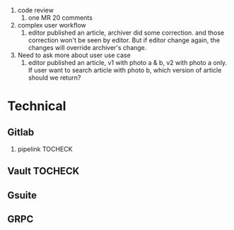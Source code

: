1.  code review
    1.  one MR 20 comments
2.  complex user workflow
    1.  editor published an article, archiver did some correction. and those correction won't be seen by editor. But if editor change again, the changes will override archiver's change.
3.  Need to ask more about user use case
    1.  editor published an article, v1 with photo a & b, v2 with photo a only. If user want to search article with photo b, which version of article should we return?

# Technical
## Gitlab
1.  pipelink TOCHECK

## Vault TOCHECK

## Gsuite

## GRPC
